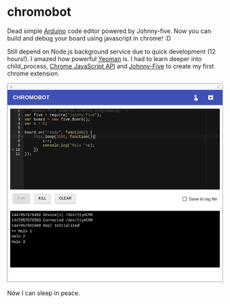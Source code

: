 # chromobot

Dead simple [Arduino](http://arduino.cc) code editor powered by Johnny-five. Now you can build and debug your board using javascript in chrome! :D

Still depend on Node.js background service due to quick development (12 hours!). I amazed how powerful [Yeoman](http://yeoman.io/) is. I had to learn deeper into child_process, [Chrome JavaScript API](https://developer.chrome.com/extensions/api_index) and [Johnny-Five](http://johnny-five.io) to create my first chrome extension.


![shots](https://github.com/famasya/chromobot/blob/master/shots.png)


Now I can sleep in peace.
